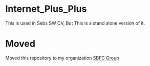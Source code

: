 # Internet_Plus_Plus
This is used in Sebs SW CV, But This is a stand alone version of it.
# Moved
Moved this repository to my organization [SBFC Group](https://github.com/SBFC-Group/Internet_Plus_Plus/)
